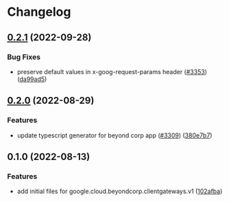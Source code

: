# Changelog

## [0.2.1](https://github.com/googleapis/google-cloud-node/compare/clientgateways-v0.2.0...clientgateways-v0.2.1) (2022-09-28)


### Bug Fixes

* preserve default values in x-goog-request-params header ([#3353](https://github.com/googleapis/google-cloud-node/issues/3353)) ([da99ad5](https://github.com/googleapis/google-cloud-node/commit/da99ad57f592a504750d57fdb1c7423734fec069))

## [0.2.0](https://github.com/googleapis/google-cloud-node/compare/clientgateways-v0.1.0...clientgateways-v0.2.0) (2022-08-29)


### Features

* update typescript generator for beyond corp app ([#3309](https://github.com/googleapis/google-cloud-node/issues/3309)) ([380e7b7](https://github.com/googleapis/google-cloud-node/commit/380e7b70316e072f97fef0e050011d52f41262b1))

## 0.1.0 (2022-08-13)


### Features

* add initial files for google.cloud.beyondcorp.clientgateways.v1 ([102afba](https://github.com/googleapis/google-cloud-node/commit/102afbac90784ae3389edbb0fa26a80477253e2e))
